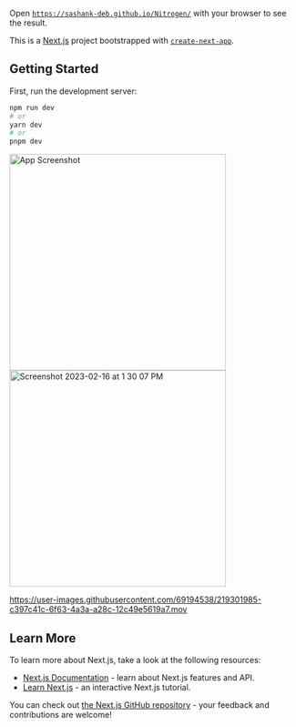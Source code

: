 Open [`https://sashank-deb.github.io/Nitrogen/`](https://sashank-deb.github.io/Nitrogen/) with your browser to see the result.

This is a [Next.js](https://nextjs.org/) project bootstrapped with [`create-next-app`](https://github.com/vercel/next.js/tree/canary/packages/create-next-app).

## Getting Started

First, run the development server:

```bash
npm run dev
# or
yarn dev
# or
pnpm dev
```
<img width="380" alt="App Screenshot" src="https://user-images.githubusercontent.com/69194538/219301895-2fac9551-1dca-4d30-acda-55a3a6e5094f.png">
<img width="380" alt="Screenshot 2023-02-16 at 1 30 07 PM" src="https://user-images.githubusercontent.com/69194538/219303558-1fda98a7-93f2-4b3a-8d90-be3eabf5a1c5.png">


https://user-images.githubusercontent.com/69194538/219301985-c397c41c-6f63-4a3a-a28c-12c49e5619a7.mov

## Learn More

To learn more about Next.js, take a look at the following resources:

- [Next.js Documentation](https://nextjs.org/docs) - learn about Next.js features and API.
- [Learn Next.js](https://nextjs.org/learn) - an interactive Next.js tutorial.

You can check out [the Next.js GitHub repository](https://github.com/vercel/next.js/) - your feedback and contributions are welcome!


